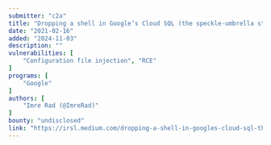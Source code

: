 ```yaml
---
submitter: "c2a"
title: "Dropping a shell in Google’s Cloud SQL (the speckle-umbrella story)"
date: "2021-02-16"
added: "2024-11-03"
description: ""
vulnerabilities: [
    "Configuration file injection", "RCE"
]
programs: [
    "Google"
]
authors: [
    "Imre Rad (@ImreRad)"
]
bounty: "undisclosed"
link: "https://irsl.medium.com/dropping-a-shell-in-googles-cloud-sql-the-speckle-umbrella-story-f9375bd4960d"
---
```




